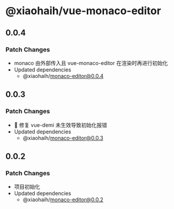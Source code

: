 # @xiaohaih/vue-monaco-editor

## 0.0.4

### Patch Changes

- monaco 由外部传入且 vue-monaco-editor 在渲染时再进行初始化
- Updated dependencies
  - @xiaohaih/monaco-editor@0.0.4

## 0.0.3

### Patch Changes

- :bug: 修复 vue-demi 未生效导致初始化报错
- Updated dependencies
  - @xiaohaih/monaco-editor@0.0.3

## 0.0.2

### Patch Changes

- 项目初始化
- Updated dependencies
  - @xiaohaih/monaco-editor@0.0.2
